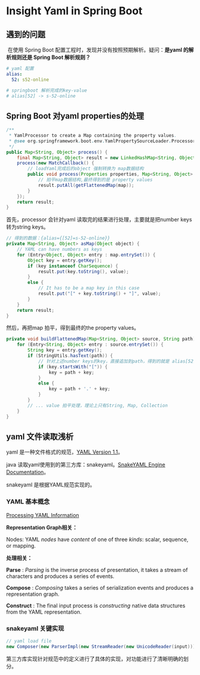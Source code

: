 # Insight Yaml in Spring Boot

## 遇到的问题

​        在使用 Spring Boot 配置工程时，发现并没有按照预期解析。疑问：**是yaml 的解析规则还是 Spring Boot 解析规则？**

```yaml
# yaml 配置
alias:
  52: s52-online

# springboot 解析完成的key-value
# alias[52] -> s-52-online
```

## Spring Boot 对yaml properties的处理

```java
/**
 * YamlProcessor to create a Map containing the property values.
 * @see org.springframework.boot.env.YamlPropertySourceLoader.Processor#process
 */
public Map<String, Object> process() {
    final Map<String, Object> result = new LinkedHashMap<String, Object>();
    process(new MatchCallback() {
        // loadYaml完成后的object 强制转换为 map数据结构
        public void process(Properties properties, Map<String, Object> map) {
            // 拍平map数据结构,最终得到的是 property values
            result.putAll(getFlattenedMap(map));
        }
    });
    return result;
}
```

首先，processor 会针对yaml 读取完的结果进行处理，主要就是把number keys 转为string keys。

```java
// 得到的数据：{alias={[52]=s-52-online}}
private Map<String, Object> asMap(Object object) {
    // YAML can have numbers as keys
    for (Entry<Object, Object> entry : map.entrySet()) {
        Object key = entry.getKey();
        if (key instanceof CharSequence) {
            result.put(key.toString(), value);
        }
        else {
            // It has to be a map key in this case
            result.put("[" + key.toString() + "]", value);
        }
    }
    return result;
}
```

然后，再把map 拍平，得到最终的the property values。

```java
private void buildFlattenedMap(Map<String, Object> source, String path) {
    for (Entry<String, Object> entry : source.entrySet()) {
        String key = entry.getKey();
        if (StringUtils.hasText(path)) {
            // 针对上述number keys的key，直接追加到path，得到的就是 alias[52]
            if (key.startsWith("[")) {
                key = path + key;
            }
            else {
                key = path + '.' + key;
            }
        }
        // ... value 拍平处理，理论上只有String, Map, Collection
    }
}
```

## yaml 文件读取浅析

yaml 是一种文件格式的规范，[YAML Version 1.1](http://yaml.org/spec/1.1/)。

java 读取yaml使用到的第三方库：snakeyaml。[SnakeYAML Engine Documentation](https://bitbucket.org/asomov/snakeyaml-engine/wiki/Documentation)。

snakeyaml 是根据YAML规范实现的。

### YAML 基本概念

[Processing YAML Information](http://yaml.org/spec/1.1/#id859109)

**Representation Graph相关：**

Nodes: YAML *nodes* have *content* of one of three *kinds*: scalar, sequence, or mapping.

**处理相关：**

**Parse** : *Parsing* is the inverse process of presentation, it takes a stream of characters and produces a series of events. 

**Compose** : *Composing* takes a series of serialization events and produces a representation graph.

**Construct** : The final input process is *constructing* native data structures from the YAML representation.

### snakeyaml 关键实现

```java
// yaml load file
new Composer(new ParserImpl(new StreamReader(new UnicodeReader(input))), new Resolver());
```

第三方库实现针对规范中的定义进行了具体的实现，对功能进行了清晰明确的划分。
